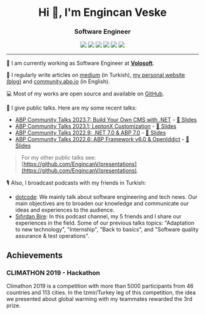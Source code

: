 <h1 align="center">Hi 👋, I'm Engincan Veske</h1>
<h3 align="center">Software Engineer</h3>

<div align="center">  
    <a href="https://linkedin.com/in/engincan-veske-b4a75b145" target="blank"><img src="https://img.shields.io/badge/LinkedIn-blue?logo=linkedin" /></a>
    <a href="https://twitter.com/EngincanVeske" target="blank"><img src="https://img.shields.io/twitter/follow/EngincanVeske?style=social" /></a>
    <a href="https://github.com/EngincanV/" target="blank"><img src="https://img.shields.io/github/followers/EngincanV?label=follow&style=social" /></a>
    <a href="https://stackoverflow.com/users/10477283" target="blank"><img src="https://img.shields.io/stackexchange/stackoverflow/r/10477283?label=stackoverflow&color=orange" /></a>
    <a href="https://medium.com/@enginveske" target="blank"><img src="https://img.shields.io/badge/500+-grey?logo=medium&label=medium" /></a>
    <a href="mailto:enginveske@gmail.com" target="blank"><img src="https://img.shields.io/badge/contact%20with%20me-white?logo=gmail" /></a>
</div>
  
  <hr />

💼 I am currently working as Software Engineer at <a href="https://volosoft.com/" target="_blank"><b>Volosoft</b></a>.

📝 I regularly write articles on [medium](https://medium.com/@enginveske) (in Turkish), [my personal website (blog)](https://engincanv.github.io/) and [community.abp.io](https://community.abp.io/members/EngincanV) (in English).

💻 Most of my works are open source and available on [GitHub](https://github.com/EngincanV). 

🎤 I give public talks. Here are my some recent talks:

* [ABP Community Talks 2023.7: Build Your Own CMS with .NET](https://www.youtube.com/watch?v=S9__Hnu29tI) - [📜 Slides](https://github.com/EngincanV/presentations/tree/main/ABP/Community-Talks-2023.7)
* [ABP Community Talks 2023.1: LeptonX Customization](https://www.youtube.com/watch?v=R9CqTtn6Wcg) - [📜 Slides](https://github.com/EngincanV/presentations/tree/main/ABP/Community-Talks-2023.1)
* [ABP Community Talks 2022.9: .NET 7.0 & ABP 7.0](https://www.youtube.com/watch?v=ElhFMhLNyqY) - [📜 Slides](https://github.com/EngincanV/presentations/tree/main/ABP/Community-Talks-2022.9)
* [ABP Community Talks 2022.6: ABP Framework v6.0 & OpenIddict](https://www.youtube.com/watch?v=th3IugJGQDA) - [📜 Slides](https://github.com/EngincanV/presentations/tree/main/ABP/Community-Talks-2022.6)

> For my other public talks see: [https://github.com/EngincanV/presentations](https://github.com/EngincanV/presentations).

🎙️ Also, I broadcast podcasts with my friends in Turkish:

* [dotcode](https://open.spotify.com/show/2a4W8oDAGxqr4pDUnb2K4H): We mainly talk about software engineering and tech news.  Our main objectives are to broaden our knowledge and communicate our ideas and experiences to the audience.
* [Sıfırdan Bire](https://open.spotify.com/show/4Iliz5SjCs6ayUglQ48Use): In this podcast channel, my 5 friends and I share our experiences in the field. Some of our previous talks topics: "Adaptation to new technology", "Internship", "Back to basics", and "Software quality assurance & test operations".

## Achievements

### CLIMATHON 2019 - Hackathon

Climathon 2019 is a competition with more than 5000 participants from 46 countries and 113 cities. In the Izmir/Turkey leg of this competition, the idea we presented about global warming with my teammates rewarded the 3rd prize.


